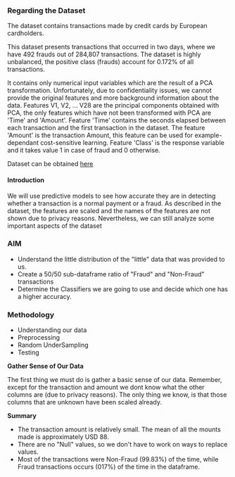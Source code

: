 
### Regarding the Dataset
The dataset contains transactions made by credit cards by European cardholders.

This dataset presents transactions that occurred in two days, where we have 492 frauds out of 284,807 transactions. The dataset is highly unbalanced, the positive class (frauds) account for 0.172% of all transactions.

It contains only numerical input variables which are the result of a PCA transformation. Unfortunately, due to confidentiality issues, we cannot provide the original features and more background information about the data. Features V1, V2, … V28 are the principal components obtained with PCA, the only features which have not been transformed with PCA are 'Time' and 'Amount'. Feature 'Time' contains the seconds elapsed between each transaction and the first transaction in the dataset. The feature 'Amount' is the transaction Amount, this feature can be used for example-dependant cost-sensitive learning. Feature 'Class' is the response variable and it takes value 1 in case of fraud and 0 otherwise.

Dataset can be obtained [here](https://www.kaggle.com/datasets/mlg-ulb/creditcardfraud)

#### Introduction
We will use predictive models to see how accurate they are in detecting whether a transaction is a normal payment or a fraud. As described in the dataset, the features are scaled and the names of the features are not shown due to privacy reasons. Nevertheless, we can still analyze some important aspects of the dataset

### AIM

* Understand the little distribution of the "little" data that was provided to us.
* Create a 50/50 sub-dataframe ratio of "Fraud" and "Non-Fraud" transactions
* Determine the Classifiers we are going to use and decide which one has a higher accuracy.

### Methodology
* Understanding our data
* Preprocessing
* Random UnderSampling
* Testing

**Gather Sense of Our Data**

The first thing we must do is gather a basic sense of our data. Remember, except for the transaction and amount we dont know what the other columns are (due to privacy reasons). The only thing we know, is that those columns that are unknown have been scaled already.

**Summary**

* The transaction amount is relatively small. The mean of all the mounts made is approximately USD 88.
* There are no "Null" values, so we don't have to work on ways to replace values.
* Most of the transactions were Non-Fraud (99.83%) of the time, while Fraud transactions occurs (017%) of the time in the dataframe.

